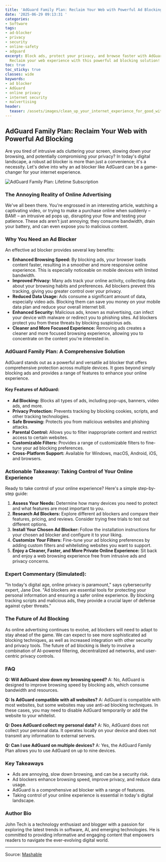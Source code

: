 ```yaml
---
title: 'AdGuard Family Plan: Reclaim Your Web with Powerful Ad Blocking'
date: '2025-06-29 09:13:31 '
categories:
- Software
tags:
- ad-blocker
- privacy
- security
- online-safety
- adguard
excerpt: Block ads, protect your privacy, and browse faster with AdGuard Family Plan.
  Reclaim your web experience with this powerful ad blocking solution!
toc: true
toc_sticky: true
classes: wide
keywords:
- ad blocker
- AdGuard
- online privacy
- internet security
- malvertising
header:
  teaser: /assets/images/clean_up_your_internet_experience_for_good_with_a__20250629091331.jpg
---
```


## AdGuard Family Plan: Reclaim Your Web with Powerful Ad Blocking

Are you tired of intrusive ads cluttering your screen, slowing down your browsing, and potentially compromising your privacy? In today's digital landscape, a robust ad blocker is more than just a convenience; it's a necessity. Let's delve into why an ad blocker like AdGuard can be a game-changer for your internet experience.

![AdGuard Family Plan: Lifetime Subscription](https://helios-i.mashable.com/imagery/articles/07LL0KUWqUNvWhiqufeAxLV/hero-image.jpg)

### The Annoying Reality of Online Advertising

We've all been there. You're engrossed in an interesting article, watching a captivating video, or trying to make a purchase online when suddenly – BAM! – an intrusive ad pops up, disrupting your flow and testing your patience. These ads aren't just annoying; they consume bandwidth, drain your battery, and can even expose you to malicious content.

### Why You Need an Ad Blocker

An effective ad blocker provides several key benefits:

*   **Enhanced Browsing Speed:** By blocking ads, your browser loads content faster, resulting in a smoother and more responsive online experience. This is especially noticeable on mobile devices with limited bandwidth.
*   **Improved Privacy:** Many ads track your online activity, collecting data about your browsing habits and preferences. Ad blockers prevent this tracking, giving you greater control over your privacy.
*   **Reduced Data Usage:** Ads consume a significant amount of data, especially video ads. Blocking them can save you money on your mobile data plan and reduce your overall internet bill.
*   **Enhanced Security:** Malicious ads, known as malvertising, can infect your device with malware or redirect you to phishing sites. Ad blockers protect you from these threats by blocking suspicious ads.
*   **Cleaner and More Focused Experience:** Removing ads creates a cleaner and more focused browsing experience, allowing you to concentrate on the content you're interested in.

### AdGuard Family Plan: A Comprehensive Solution

AdGuard stands out as a powerful and versatile ad blocker that offers comprehensive protection across multiple devices. It goes beyond simply blocking ads and provides a range of features to enhance your online experience.

#### Key Features of AdGuard:

*   **Ad Blocking:** Blocks all types of ads, including pop-ups, banners, video ads, and more.
*   **Privacy Protection:** Prevents tracking by blocking cookies, scripts, and other tracking technologies.
*   **Safe Browsing:** Protects you from malicious websites and phishing attacks.
*   **Parental Control:** Allows you to filter inappropriate content and restrict access to certain websites.
*   **Customizable Filters:** Provides a range of customizable filters to fine-tune your ad blocking preferences.
*   **Cross-Platform Support:** Available for Windows, macOS, Android, iOS, and browsers.

### Actionable Takeaway: Taking Control of Your Online Experience

Ready to take control of your online experience? Here's a simple step-by-step guide:

1.  **Assess Your Needs:** Determine how many devices you need to protect and what features are most important to you.
2.  **Research Ad Blockers:** Explore different ad blockers and compare their features, pricing, and reviews. Consider trying free trials to test out different options.
3.  **Install Your Chosen Ad Blocker:** Follow the installation instructions for your chosen ad blocker and configure it to your liking.
4.  **Customize Your Filters:** Fine-tune your ad blocking preferences by adding custom filters and whitelisting websites you want to support.
5.  **Enjoy a Cleaner, Faster, and More Private Online Experience:** Sit back and enjoy a web browsing experience free from intrusive ads and privacy concerns.

### Expert Commentary (Simulated):

"In today's digital age, online privacy is paramount," says cybersecurity expert, Jane Doe. "Ad blockers are essential tools for protecting your personal information and ensuring a safer online experience. By blocking tracking scripts and malicious ads, they provide a crucial layer of defense against cyber threats."

### The Future of Ad Blocking

As online advertising continues to evolve, ad blockers will need to adapt to stay ahead of the game. We can expect to see more sophisticated ad blocking techniques, as well as increased integration with other security and privacy tools. The future of ad blocking is likely to involve a combination of AI-powered filtering, decentralized ad networks, and user-centric privacy controls.

### FAQ

**Q: Will AdGuard slow down my browsing speed?**
A: No, AdGuard is designed to improve browsing speed by blocking ads, which consume bandwidth and resources.

**Q: Is AdGuard compatible with all websites?**
A: AdGuard is compatible with most websites, but some websites may use anti-ad blocking techniques. In these cases, you may need to disable AdGuard temporarily or add the website to your whitelist.

**Q: Does AdGuard collect my personal data?**
A: No, AdGuard does not collect your personal data. It operates locally on your device and does not transmit any information to external servers.

**Q: Can I use AdGuard on multiple devices?**
A: Yes, the AdGuard Family Plan allows you to use AdGuard on up to nine devices.

### Key Takeaways

*   Ads are annoying, slow down browsing, and can be a security risk.
*   Ad blockers enhance browsing speed, improve privacy, and reduce data usage.
*   AdGuard is a comprehensive ad blocker with a range of features.
*   Taking control of your online experience is essential in today's digital landscape.

### Author Bio

John Tech is a technology enthusiast and blogger with a passion for exploring the latest trends in software, AI, and emerging technologies. He is committed to providing informative and engaging content that empowers readers to navigate the ever-evolving digital world.

---

Source: [Mashable](https://mashable.com/deals/june-29-adguard-family-plan-lifetime-subscription)